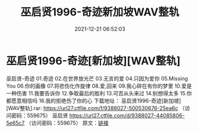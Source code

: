 ﻿---
title: 巫启贤1996-奇迹新加坡WAV整轨
date: 2021-12-21 06:52:03
categories: WAV车载音乐、镜像
tags: 华语中文
---
# 巫启贤1996-奇迹[新加坡][WAV整轨]

巫启贤-奇迹
01.奇迹
02.在世界放光芒
03.无言的爱
04.只因为爱你
05.Missing You
06.你的画像
07.将悲伤化作旋律
08.爱,回来
09.我心碎在有你的梦里
10.爱是一种伤害
11.我要告诉你
12.争取最后的胜利
13.可否从头来过
14.别想得太多
15.你都愿意相信吗
16.我的拒绝伤了你的心
下载地址：
巫启贤1996-奇迹[新加坡][WAV整轨].rar: https://url27.ctfile.com/f/9388027-500530676-25ea6c
（访问密码：559675）
巫启贤
https://url27.ctfile.com/d/9388027-44085806-5e65c7
（访问密码：559675）
原文：[链接](https://blog.sina.com.cn/s/blog_1647c7e7601030va3.html)